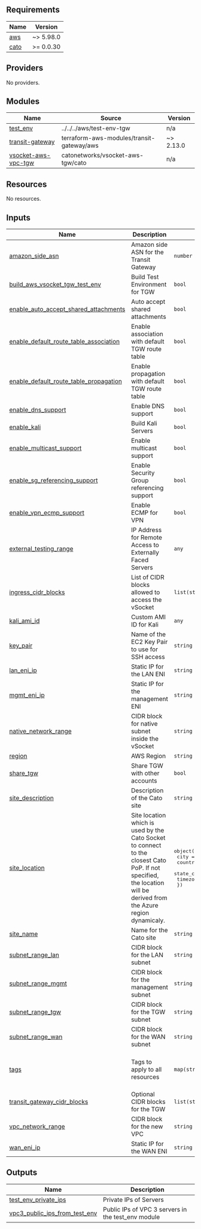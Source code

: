 <!-- BEGIN_TF_DOCS -->
## Requirements

| Name | Version |
|------|---------|
| <a name="requirement_aws"></a> [aws](#requirement\_aws) | ~> 5.98.0 |
| <a name="requirement_cato"></a> [cato](#requirement\_cato) | >= 0.0.30 |

## Providers

No providers.

## Modules

| Name | Source | Version |
|------|--------|---------|
| <a name="module_test_env"></a> [test\_env](#module\_test\_env) | ../../../aws/test-env-tgw | n/a |
| <a name="module_transit-gateway"></a> [transit-gateway](#module\_transit-gateway) | terraform-aws-modules/transit-gateway/aws | ~> 2.13.0 |
| <a name="module_vsocket-aws-vpc-tgw"></a> [vsocket-aws-vpc-tgw](#module\_vsocket-aws-vpc-tgw) | catonetworks/vsocket-aws-tgw/cato | n/a |

## Resources

No resources.

## Inputs

| Name | Description | Type | Default | Required |
|------|-------------|------|---------|:--------:|
| <a name="input_amazon_side_asn"></a> [amazon\_side\_asn](#input\_amazon\_side\_asn) | Amazon side ASN for the Transit Gateway | `number` | `null` | no |
| <a name="input_build_aws_vsocket_tgw_test_env"></a> [build\_aws\_vsocket\_tgw\_test\_env](#input\_build\_aws\_vsocket\_tgw\_test\_env) | Build Test Environment for TGW | `bool` | `false` | no |
| <a name="input_enable_auto_accept_shared_attachments"></a> [enable\_auto\_accept\_shared\_attachments](#input\_enable\_auto\_accept\_shared\_attachments) | Auto accept shared attachments | `bool` | `null` | no |
| <a name="input_enable_default_route_table_association"></a> [enable\_default\_route\_table\_association](#input\_enable\_default\_route\_table\_association) | Enable association with default TGW route table | `bool` | `null` | no |
| <a name="input_enable_default_route_table_propagation"></a> [enable\_default\_route\_table\_propagation](#input\_enable\_default\_route\_table\_propagation) | Enable propagation with default TGW route table | `bool` | `null` | no |
| <a name="input_enable_dns_support"></a> [enable\_dns\_support](#input\_enable\_dns\_support) | Enable DNS support | `bool` | `null` | no |
| <a name="input_enable_kali"></a> [enable\_kali](#input\_enable\_kali) | Build Kali Servers | `bool` | `false` | no |
| <a name="input_enable_multicast_support"></a> [enable\_multicast\_support](#input\_enable\_multicast\_support) | Enable multicast support | `bool` | `null` | no |
| <a name="input_enable_sg_referencing_support"></a> [enable\_sg\_referencing\_support](#input\_enable\_sg\_referencing\_support) | Enable Security Group referencing support | `bool` | `null` | no |
| <a name="input_enable_vpn_ecmp_support"></a> [enable\_vpn\_ecmp\_support](#input\_enable\_vpn\_ecmp\_support) | Enable ECMP for VPN | `bool` | `null` | no |
| <a name="input_external_testing_range"></a> [external\_testing\_range](#input\_external\_testing\_range) | IP Address for Remote Access to Externally Faced Servers | `any` | `null` | no |
| <a name="input_ingress_cidr_blocks"></a> [ingress\_cidr\_blocks](#input\_ingress\_cidr\_blocks) | List of CIDR blocks allowed to access the vSocket | `list(string)` | <pre>[<br/>  "0.0.0.0/0"<br/>]</pre> | no |
| <a name="input_kali_ami_id"></a> [kali\_ami\_id](#input\_kali\_ami\_id) | Custom AMI ID for Kali | `any` | `null` | no |
| <a name="input_key_pair"></a> [key\_pair](#input\_key\_pair) | Name of the EC2 Key Pair to use for SSH access | `string` | n/a | yes |
| <a name="input_lan_eni_ip"></a> [lan\_eni\_ip](#input\_lan\_eni\_ip) | Static IP for the LAN ENI | `string` | `null` | no |
| <a name="input_mgmt_eni_ip"></a> [mgmt\_eni\_ip](#input\_mgmt\_eni\_ip) | Static IP for the management ENI | `string` | `null` | no |
| <a name="input_native_network_range"></a> [native\_network\_range](#input\_native\_network\_range) | CIDR block for native subnet inside the vSocket | `string` | `"10.5.0.0/16"` | no |
| <a name="input_region"></a> [region](#input\_region) | AWS Region | `string` | n/a | yes |
| <a name="input_share_tgw"></a> [share\_tgw](#input\_share\_tgw) | Share TGW with other accounts | `bool` | `null` | no |
| <a name="input_site_description"></a> [site\_description](#input\_site\_description) | Description of the Cato site | `string` | `"AWS Cato vSocket TGW Site"` | no |
| <a name="input_site_location"></a> [site\_location](#input\_site\_location) | Site location which is used by the Cato Socket to connect to the closest Cato PoP. If not specified, the location will be derived from the Azure region dynamicaly. | <pre>object({<br/>    city         = string<br/>    country_code = string<br/>    state_code   = string<br/>    timezone     = string<br/>  })</pre> | <pre>{<br/>  "city": null,<br/>  "country_code": null,<br/>  "state_code": null,<br/>  "timezone": null<br/>}</pre> | no |
| <a name="input_site_name"></a> [site\_name](#input\_site\_name) | Name for the Cato site | `string` | `"AWS-Cato-vSocket-TGW-Site"` | no |
| <a name="input_subnet_range_lan"></a> [subnet\_range\_lan](#input\_subnet\_range\_lan) | CIDR block for the LAN subnet | `string` | `null` | no |
| <a name="input_subnet_range_mgmt"></a> [subnet\_range\_mgmt](#input\_subnet\_range\_mgmt) | CIDR block for the management subnet | `string` | `null` | no |
| <a name="input_subnet_range_tgw"></a> [subnet\_range\_tgw](#input\_subnet\_range\_tgw) | CIDR block for the TGW subnet | `string` | `null` | no |
| <a name="input_subnet_range_wan"></a> [subnet\_range\_wan](#input\_subnet\_range\_wan) | CIDR block for the WAN subnet | `string` | `null` | no |
| <a name="input_tags"></a> [tags](#input\_tags) | Tags to apply to all resources | `map(string)` | <pre>{<br/>  "built_with": "terraform",<br/>  "cato_site_type": "AWS-Cato-vSocket-TGW-Site",<br/>  "git_repo": "https://github.com/catonetworks/terraform-example-usage"<br/>}</pre> | no |
| <a name="input_transit_gateway_cidr_blocks"></a> [transit\_gateway\_cidr\_blocks](#input\_transit\_gateway\_cidr\_blocks) | Optional CIDR blocks for the TGW | `list(string)` | `null` | no |
| <a name="input_vpc_network_range"></a> [vpc\_network\_range](#input\_vpc\_network\_range) | CIDR block for the new VPC | `string` | `"10.5.0.0/24"` | no |
| <a name="input_wan_eni_ip"></a> [wan\_eni\_ip](#input\_wan\_eni\_ip) | Static IP for the WAN ENI | `string` | `null` | no |

## Outputs

| Name | Description |
|------|-------------|
| <a name="output_test_env_private_ips"></a> [test\_env\_private\_ips](#output\_test\_env\_private\_ips) | Private IPs of Servers |
| <a name="output_vpc3_public_ips_from_test_env"></a> [vpc3\_public\_ips\_from\_test\_env](#output\_vpc3\_public\_ips\_from\_test\_env) | Public IPs of VPC 3 servers in the test\_env module |
<!-- END_TF_DOCS -->